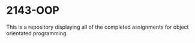 # 2143-OOP
This is a repository displaying all of the completed assignments for object orientated programming.
